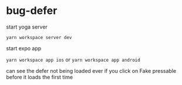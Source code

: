 # bug-defer


start yoga server

`yarn workspace server dev`


start expo app

`yarn workspace app ios`
or 
`yarn workspace app android`



can see the defer not being loaded ever if you click on Fake pressable before it loads the first time
